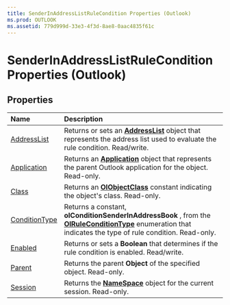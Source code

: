 ```yaml
---
title: SenderInAddressListRuleCondition Properties (Outlook)
ms.prod: OUTLOOK
ms.assetid: 779d999d-33e3-4f3d-8ae8-0aac4835f61c
---
```



# SenderInAddressListRuleCondition Properties (Outlook)

## Properties



|**Name**|**Description**|
|:-----|:-----|
|[AddressList](senderinaddresslistrulecondition-addresslist-property-outlook.md)|Returns or sets an  **[AddressList](addresslist-object-outlook.md)** object that represents the address list used to evaluate the rule condition. Read/write.|
|[Application](senderinaddresslistrulecondition-application-property-outlook.md)|Returns an  **[Application](application-object-outlook.md)** object that represents the parent Outlook application for the object. Read-only.|
|[Class](senderinaddresslistrulecondition-class-property-outlook.md)|Returns an  **[OlObjectClass](olobjectclass-enumeration-outlook.md)** constant indicating the object's class. Read-only.|
|[ConditionType](senderinaddresslistrulecondition-conditiontype-property-outlook.md)|Returns a constant,  **olConditionSenderInAddressBook** , from the **[OlRuleConditionType](olruleconditiontype-enumeration-outlook.md)** enumeration that indicates the type of rule condition. Read-only.|
|[Enabled](senderinaddresslistrulecondition-enabled-property-outlook.md)|Returns or sets a  **Boolean** that determines if the rule condition is enabled. Read/write.|
|[Parent](senderinaddresslistrulecondition-parent-property-outlook.md)|Returns the parent  **Object** of the specified object. Read-only.|
|[Session](senderinaddresslistrulecondition-session-property-outlook.md)|Returns the  **[NameSpace](namespace-object-outlook.md)** object for the current session. Read-only.|

